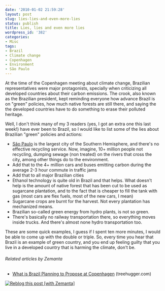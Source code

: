 ```yaml
---
date: '2010-01-02 21:59:28'
layout: post
slug: lies-lies-and-even-more-lies
status: publish
title: Lies, lies and even more lies
wordpress_id: '382'
categories:
- Misc
tags:
- Brazil
- Climate change
- Copenhagen
- Environment
- São Paulo
---
```


At the time of the Copenhagen meeting about climate change, Brazilian representatives were major protagonists, specially when criticizing all developed countries about their carbon emissions. The crook, also known as the Brazilian president, kept reminding everyone how advance Brazil is on "green" policies, how much native forests are still there, and saying the the developed countries have to do something to erase their polluted heritage. 

Well, I don't think many of my 3 readers (yes, I got an extra one this last week!) have ever been to Brazil, so I would like to list some of the lies about Brazilian "green" policies and actions:

- [São Paulo](http://www.prefeitura.sp.gov.br) is the largest city of the Southern Hemisphere, and there's no effective recycling service. Now, imagine, 10+ million people not recycling, dumping sewage (non treated) on the rivers that cross the city, among other things do to the environment. 
- Add that to the 4+ million cars and buses emitting carbon during the average 2-3 hour commute in traffic jams
- Add that to all major Brazilian cities
- Ethanol technology is quite old in Brazil and that helps. What doesn't help is the amount of native forest that has been cut to be used as sugarcane plantation, and to the fact that is cheaper to fill the tank with gas (most cars are flex fuels, most of the new cars, I mean)
- Sugarcane crops are burnt for the harvest. Not every plantation has mechanized means.
- Brazilian so-called green energy from hydro plants, is not so green.
- There's basically no railway transportation there, so everything moves inside trucks. And there's almost none hydro transportation too.

These are some quick examples, I guess if I spent ten more minutes, I would be able to come up with the double or triple. So, every time you hear that Brazil is an example of green country, and you end up feeling guilty that you live in a developed country that is harming the climate, don't be.

###### Related articles by Zemanta

  * [What is Brazil Planning to Propose at Copenhagen](http://www.treehugger.com/files/2009/10/what-is-brazil-planning-to-propose-at-copenhagen.php?dcitc=th_rss) (treehugger.com)




[![Reblog this post [with Zemanta]](http://img.zemanta.com/reblog_e.png?x-id=f6f11811-b5fb-449a-ab36-b13e18c59ec8)](http://reblog.zemanta.com/zemified/f6f11811-b5fb-449a-ab36-b13e18c59ec8/)

